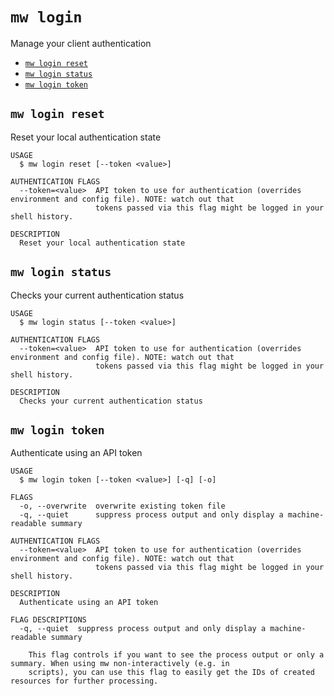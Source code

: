 `mw login`
==========

Manage your client authentication

* [`mw login reset`](#mw-login-reset)
* [`mw login status`](#mw-login-status)
* [`mw login token`](#mw-login-token)

## `mw login reset`

Reset your local authentication state

```
USAGE
  $ mw login reset [--token <value>]

AUTHENTICATION FLAGS
  --token=<value>  API token to use for authentication (overrides environment and config file). NOTE: watch out that
                   tokens passed via this flag might be logged in your shell history.

DESCRIPTION
  Reset your local authentication state
```

## `mw login status`

Checks your current authentication status

```
USAGE
  $ mw login status [--token <value>]

AUTHENTICATION FLAGS
  --token=<value>  API token to use for authentication (overrides environment and config file). NOTE: watch out that
                   tokens passed via this flag might be logged in your shell history.

DESCRIPTION
  Checks your current authentication status
```

## `mw login token`

Authenticate using an API token

```
USAGE
  $ mw login token [--token <value>] [-q] [-o]

FLAGS
  -o, --overwrite  overwrite existing token file
  -q, --quiet      suppress process output and only display a machine-readable summary

AUTHENTICATION FLAGS
  --token=<value>  API token to use for authentication (overrides environment and config file). NOTE: watch out that
                   tokens passed via this flag might be logged in your shell history.

DESCRIPTION
  Authenticate using an API token

FLAG DESCRIPTIONS
  -q, --quiet  suppress process output and only display a machine-readable summary

    This flag controls if you want to see the process output or only a summary. When using mw non-interactively (e.g. in
    scripts), you can use this flag to easily get the IDs of created resources for further processing.
```
